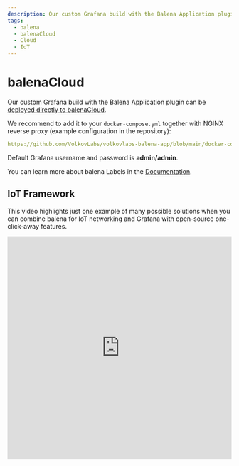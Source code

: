 ```yaml
---
description: Our custom Grafana build with the Balena Application plugin can be deployed directly to balenaCloud.
tags:
  - balena
  - balenaCloud
  - Cloud
  - IoT
---
```


# balenaCloud

Our custom Grafana build with the Balena Application plugin can be [deployed directly to balenaCloud](https://dashboard.balena-cloud.com/deploy?repoUrl=https://github.com/volkovlabs/volkovlabs-balena-app).

We recommend to add it to your `docker-compose.yml` together with NGINX reverse proxy (example configuration in the repository):

```yaml reference
https://github.com/VolkovLabs/volkovlabs-balena-app/blob/main/docker-compose.yml
```

Default Grafana username and password is **admin/admin**.

You can learn more about balena Labels in the [Documentation](https://www.balena.io/docs/reference/supervisor/docker-compose/#labels).

## IoT Framework

This video highlights just one example of many possible solutions when you can combine balena for IoT networking and Grafana with open-source one-click-away features.

<iframe width="100%" height="500" src="https://www.youtube.com/embed/zf98C3lux54" title="IoT Framework based on balena and Grafana | Open source Grafana plugins" frameBorder="0" allow="accelerometer; autoplay; clipboard-write; encrypted-media; gyroscope; picture-in-picture" allowFullScreen></iframe>
